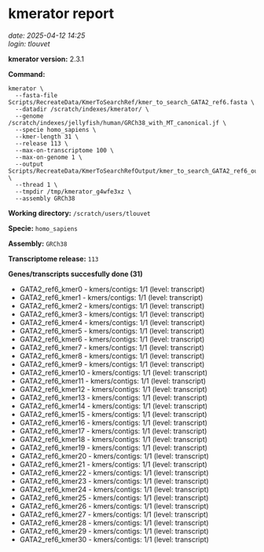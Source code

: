 # kmerator report
*date: 2025-04-12 14:25*  
*login: tlouvet*

**kmerator version:** 2.3.1

**Command:**

```
kmerator \
  --fasta-file Scripts/RecreateData/KmerToSearchRef/kmer_to_search_GATA2_ref6.fasta \
  --datadir /scratch/indexes/kmerator/ \
  --genome /scratch/indexes/jellyfish/human/GRCh38_with_MT_canonical.jf \
  --specie homo_sapiens \
  --kmer-length 31 \
  --release 113 \
  --max-on-transcriptome 100 \
  --max-on-genome 1 \
  --output Scripts/RecreateData/KmerToSearchRefOutput/kmer_to_search_GATA2_ref6_output \
  --thread 1 \
  --tmpdir /tmp/kmerator_g4wfe3xz \
  --assembly GRCh38
```

**Working directory:** `/scratch/users/tlouvet`

**Specie:** `homo_sapiens`

**Assembly:** `GRCh38`

**Transcriptome release:** `113`

**Genes/transcripts succesfully done (31)**

- GATA2_ref6_kmer0 - kmers/contigs: 1/1 (level: transcript)
- GATA2_ref6_kmer1 - kmers/contigs: 1/1 (level: transcript)
- GATA2_ref6_kmer2 - kmers/contigs: 1/1 (level: transcript)
- GATA2_ref6_kmer3 - kmers/contigs: 1/1 (level: transcript)
- GATA2_ref6_kmer4 - kmers/contigs: 1/1 (level: transcript)
- GATA2_ref6_kmer5 - kmers/contigs: 1/1 (level: transcript)
- GATA2_ref6_kmer6 - kmers/contigs: 1/1 (level: transcript)
- GATA2_ref6_kmer7 - kmers/contigs: 1/1 (level: transcript)
- GATA2_ref6_kmer8 - kmers/contigs: 1/1 (level: transcript)
- GATA2_ref6_kmer9 - kmers/contigs: 1/1 (level: transcript)
- GATA2_ref6_kmer10 - kmers/contigs: 1/1 (level: transcript)
- GATA2_ref6_kmer11 - kmers/contigs: 1/1 (level: transcript)
- GATA2_ref6_kmer12 - kmers/contigs: 1/1 (level: transcript)
- GATA2_ref6_kmer13 - kmers/contigs: 1/1 (level: transcript)
- GATA2_ref6_kmer14 - kmers/contigs: 1/1 (level: transcript)
- GATA2_ref6_kmer15 - kmers/contigs: 1/1 (level: transcript)
- GATA2_ref6_kmer16 - kmers/contigs: 1/1 (level: transcript)
- GATA2_ref6_kmer17 - kmers/contigs: 1/1 (level: transcript)
- GATA2_ref6_kmer18 - kmers/contigs: 1/1 (level: transcript)
- GATA2_ref6_kmer19 - kmers/contigs: 1/1 (level: transcript)
- GATA2_ref6_kmer20 - kmers/contigs: 1/1 (level: transcript)
- GATA2_ref6_kmer21 - kmers/contigs: 1/1 (level: transcript)
- GATA2_ref6_kmer22 - kmers/contigs: 1/1 (level: transcript)
- GATA2_ref6_kmer23 - kmers/contigs: 1/1 (level: transcript)
- GATA2_ref6_kmer24 - kmers/contigs: 1/1 (level: transcript)
- GATA2_ref6_kmer25 - kmers/contigs: 1/1 (level: transcript)
- GATA2_ref6_kmer26 - kmers/contigs: 1/1 (level: transcript)
- GATA2_ref6_kmer27 - kmers/contigs: 1/1 (level: transcript)
- GATA2_ref6_kmer28 - kmers/contigs: 1/1 (level: transcript)
- GATA2_ref6_kmer29 - kmers/contigs: 1/1 (level: transcript)
- GATA2_ref6_kmer30 - kmers/contigs: 1/1 (level: transcript)

